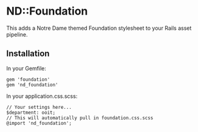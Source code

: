 # ND::Foundation

This adds a Notre Dame themed Foundation stylesheet to your Rails asset pipeline.

## Installation

In your Gemfile:

    gem 'foundation'
    gem 'nd_foundation'

In your application.css.scss:

    // Your settings here...
    $department: ooit;
    // This will automatically pull in foundation.css.scss
    @import 'nd_foundation';

